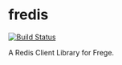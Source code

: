 # fredis

[![Build Status](https://travis-ci.org/y-taka-23/fredis.svg?branch=master)](https://travis-ci.org/y-taka-23/fredis)

A Redis Client Library for Frege.
